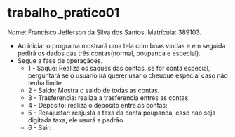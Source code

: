 # trabalho_pratico01
Nome: Francisco Jefferson da Silva dos Santos.
Matrícula: 389103.

- Ao iniciar o programa mostrará uma tela com boas vindas e em seguida pedirá os dados das três contas(normal, poupanca e especial).
- Segue a fase de operaçãoes.
    - 1 - Saque: Realiza os saques das contas, se for conta especial, perguntará se o usuario irá querer usar o cheuque especial        caso não tenha limite.
    - 2 - Saldo: Mostra o saldo de todas as contas.
    - 3 - Trasferencia: realiza a trasferencia entres as contas.
    - 4 - Deposito: realiza o deposito entre as contas;
    - 5 - Reaajustar: reajusta a taxa da conta poupanca, caso nao seja digitada taxa, ele usurá a padrão.
    - 6 - Sair:
